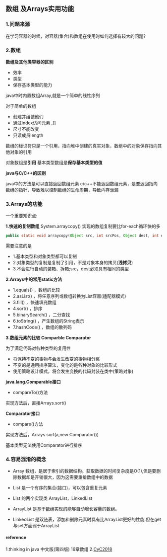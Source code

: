 ## 数组 及Arrays实用功能

### 1.问题来源

在学习容器的时候，对容器(集合)和数组在使用时如何选择有较大的问题?

### 2.数组

**数组及其他类容器的区别**

- 效率
- 类型
- 保存基本类型的能力

java中时内置数组Array,就是一个简单的线性序列


对于简单的数组

- 创建并组装他们
- 通过index访问元素 ,[]
- 尺寸不能改变
- 只读成员length

数组的标识符只是一个引用，指向堆中创建的真实对象，数组中的对象保存指向其他对象的引用

对象数组是**引用**
基本类型数组是**保存基本类型的值**


**java与C/C++的区别**

java中的方法是可以直接返回数组元素
c/c++不能返回数组元素，是要返回指向数组的指针，导致难以控制数组的生命周期，导致内存泄漏


### 3.Arrays的功能

一个重要知识点:

**1.快速的复制数组**
System.arraycopy() 实现的数组复制要比for-each循环快的多

```java
public static void arraycopy​(Object src, int srcPos, Object dest, int destPos, int length)
```
需要注意的是

- 1.基本类型和对象类型都可以复制
- 2.对象类型的复制是复制了引用，不是对象本身的拷贝(**浅拷贝**)
- 3.不会进行自动的装箱、拆箱;src，dest必须具有相同的类型


**2.Arrays中的常用static方法**

- 1.equals() ，数组的比较
- 2.asList() ，将任意序列或数组转换为List容器(适配器模式)
- 3.fill()   ，快速填充数组
- 4.sort()   ，排序
- 5.binarySearch() ，二分查找
- 6.toString()     ，产生数组的String表示
- 7.hashCode()     ，数组的散列码


**3.数组元素的比较 Comparble Comparator**

为了满足代码对各种类型的复用性

- 将保持不变的事物与会发生改变的事物相分离
- 不变的是通用排序算法，变化的是各种对象的比较形式
- 使用策略设计模式，将会发生变换的代码封装在类中(策略对象)



**java.lang.Comparable接口**

- compareTo()方法

实现方法后，直接Arrays.sort()

**Comparator接口**

- compare()方法

实现方法后，Arrays.sort(a,new Comparator())

基本类型无法使用Comparator进行排序




### 4.容易混淆的概念

- Array 数组，是居于索引的数据结构。获取数据的时间复杂度是O(1),但是要删除数据却是开销很大，因为这需要重排数组中的数据

- List 是一个有序的集合(接口)，可以包含重复元素

- List 的两个实现类  ArrayList，LinkedList

- ArrayList 是基于数组实现的能够自动增长容量的数组。

- LinkedList 是双链表，添加和删除元素时具有比ArrayList更好的性能.但在get与set方面弱于ArrayList





#### reference

1.thinking in java 中文版(第四版) 16章数组
2.[CyC2018](https://github.com/CyC2018/CS-Notes)







